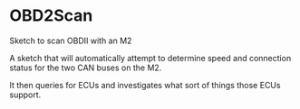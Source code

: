 # OBD2Scan
Sketch to scan OBDII with an M2

A sketch that will automatically attempt to determine speed and connection status for the two CAN buses on the M2. 

It then queries for ECUs and investigates what sort of things those ECUs support.
